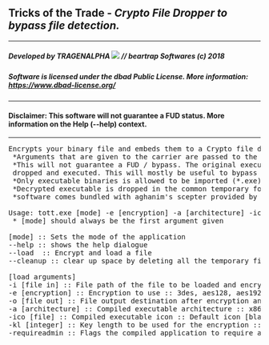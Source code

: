 ## Tricks of the Trade - <i>Crypto File Dropper to bypass file detection.</i>
---
##### <b>Developed by TRAGENALPHA</b> <img src="https://raw.githubusercontent.com/tragenalpha/tragenalpha.github.io/master/flare002.png"/> // beartrap Softwares (c) 2018

##### Software is licensed under the <i><b>dbad Public License</b></i>. More information: <i><a href="https://www.dbad-license.org/"> https://www.dbad-license.org/</a></i>
---
#### <b>Disclaimer:</b> This software will not guarantee a FUD status. More information on the Help (--help) context.</span>
---
<pre>
Encrypts your binary file and embeds them to a Crypto file dropper to bypass detection.
 *Arguments that are given to the carrier are passed to the embedded executable
 *This will not guarantee a FUD / bypass. The original executable is fully untouched and is later
 dropped and executed. This will mostly be useful to bypass online / network scanners
 *Only executable binaries is allowed to be imported (*.exe)
 *Decrypted executable is dropped in the common temporary folder
 *software comes bundled with aghanim's scepter provided by a weird pink midget

Usage: tott.exe [mode] -e [encryption] -a [architecture] -ico [file] -i [file in] -o [file out] -kl [integer] -requireadmin
 * [mode] should always be the first argument given

[mode] :: Sets the mode of the application
--help :: shows the help dialogue
--load  :: Encrypt and load a file
--cleanup :: clear up space by deleting all the temporary files

[load arguments]
-i [file in] :: File path of the file to be loaded and encrypted
-e [encryption] :: Encryption to use :: 3des, aes128, aes192, aes256, des, rc2, rc4 :: Default encryption aes128
-o [file out] :: File output destination after encryption and file load process
-a [architecture] :: Compiled executable architecture :: x86, x64 :: Default architecture x86
-ico [file] :: Compiled executable icon :: Default icon [blank icon]
-kl [integer] :: Key length to be used for the encryption :: Default length 64
-requireadmin :: Flags the compiled application to require administrative priviledges
</pre>